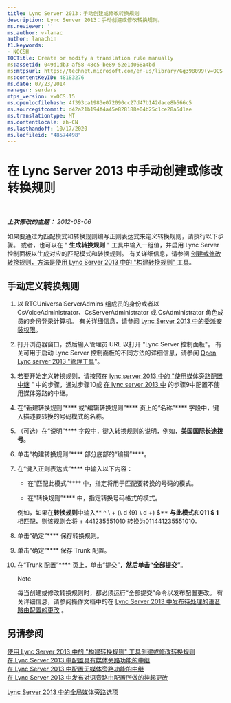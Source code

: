 ```yaml
---
title: Lync Server 2013：手动创建或修改转换规则
description: Lync Server 2013：手动创建或修改转换规则。
ms.reviewer: ''
ms.author: v-lanac
author: lanachin
f1.keywords:
- NOCSH
TOCTitle: Create or modify a translation rule manually
ms:assetid: 049d1db3-af58-48c5-be89-52e1d068a4bd
ms:mtpsurl: https://technet.microsoft.com/en-us/library/Gg398099(v=OCS.15)
ms:contentKeyID: 48183276
ms.date: 07/23/2014
manager: serdars
mtps_version: v=OCS.15
ms.openlocfilehash: 4f393ca1983e072090cc27d47b142dace8b566c5
ms.sourcegitcommit: d42a21b194f4a45e828188e04b25c1ce28a5d1ae
ms.translationtype: MT
ms.contentlocale: zh-CN
ms.lasthandoff: 10/17/2020
ms.locfileid: "48574498"
---
```

# <a name="create-or-modify-a-translation-rule-manually-in-lync-server-2013"></a>在 Lync Server 2013 中手动创建或修改转换规则

<div data-xmlns="http://www.w3.org/1999/xhtml">

<div class="topic" data-xmlns="http://www.w3.org/1999/xhtml" data-msxsl="urn:schemas-microsoft-com:xslt" data-cs="https://msdn.microsoft.com/">

<div data-asp="https://msdn2.microsoft.com/asp">



</div>

<div id="mainSection">

<div id="mainBody">

<span> </span>

_**上次修改的主题：** 2012-08-06_

如果要通过为匹配模式和转换规则编写正则表达式来定义转换规则，请执行以下步骤。 或者，也可以在 " **生成转换规则** " 工具中输入一组值，并启用 Lync Server 控制面板以生成对应的匹配模式和转换规则。 有关详细信息，请参阅 [创建或修改转换规则，方法是使用 Lync Server 2013 中的 "构建转换规则" 工具](lync-server-2013-create-or-modify-a-translation-rule-by-using-the-build-a-translation-rule-tool.md)。

<div>

## <a name="to-define-a-translation-rule-manually"></a>手动定义转换规则

1.  以 RTCUniversalServerAdmins 组成员的身份或者以 CsVoiceAdministrator、CsServerAdministrator 或 CsAdministrator 角色成员的身份登录计算机。 有关详细信息，请参阅 [Lync Server 2013 中的委派安装权限](lync-server-2013-delegate-setup-permissions.md)。

2.  打开浏览器窗口，然后输入管理员 URL 以打开 "Lync Server 控制面板"。 有关可用于启动 Lync Server 控制面板的不同方法的详细信息，请参阅 [Open Lync server 2013 "管理工具](lync-server-2013-open-lync-server-administrative-tools.md)"。

3.  若要开始定义转换规则，请按照在 [lync server 2013 中的 "使用媒体旁路配置中继](lync-server-2013-configure-a-trunk-with-media-bypass.md) " 中的步骤，通过步骤10或 [在 lync server 2013 中](lync-server-2013-configure-a-trunk-without-media-bypass.md) 的步骤9中配置不使用媒体旁路的中继。

4.  在“新建转换规则”**** 或“编辑转换规则”**** 页上的“名称”**** 字段中，键入描述要转换的号码模式的名称。

5.  （可选）在“说明”**** 字段中，键入转换规则的说明，例如，**美国国际长途拨号**。

6.  单击“构建转换规则”**** 部分底部的“编辑”****。

7.  在“键入正则表达式”**** 中输入以下内容：
    
      - 在“匹配此模式”**** 中，指定将用于匹配要转换的号码的模式。
    
      - 在“转换规则”**** 中，指定转换号码格式的模式。
    
    例如，如果在**转换规则**中输入** ^ \\ + (\\ d {9} \\ d +) $** **与此模式**和**011 $ 1**相匹配，则该规则会将 + 441235551010 转换为011441235551010。

8.  单击“确定”**** 保存转换规则。

9.  单击“确定”**** 保存 Trunk 配置。

10. 在“Trunk 配置”**** 页上，单击“提交”****，然后单击“全部提交”****。
    
    <div>
    

    > [!NOTE]  
    > 每当创建或修改转换规则时，都必须运行“全部提交”<STRONG></STRONG>命令以发布配置更改。 有关详细信息，请参阅操作文档中的在 <A href="lync-server-2013-publish-pending-changes-to-the-voice-routing-configuration.md">Lync Server 2013 中发布待处理的语音路由配置的更改</A> 。

    
    </div>

</div>

<div>

## <a name="see-also"></a>另请参阅


[使用 Lync Server 2013 中的 "构建转换规则" 工具创建或修改转换规则](lync-server-2013-create-or-modify-a-translation-rule-by-using-the-build-a-translation-rule-tool.md)  
[在 Lync Server 2013 中配置具有媒体旁路功能的中继](lync-server-2013-configure-a-trunk-with-media-bypass.md)  
[在 Lync Server 2013 中配置无媒体旁路功能的中继](lync-server-2013-configure-a-trunk-without-media-bypass.md)  
[在 Lync Server 2013 中发布对语音路由配置所做的挂起更改](lync-server-2013-publish-pending-changes-to-the-voice-routing-configuration.md)  


[Lync Server 2013 中的全局媒体旁路选项](lync-server-2013-global-media-bypass-options.md)  
  

</div>

</div>

<span> </span>

</div>

</div>

</div>

